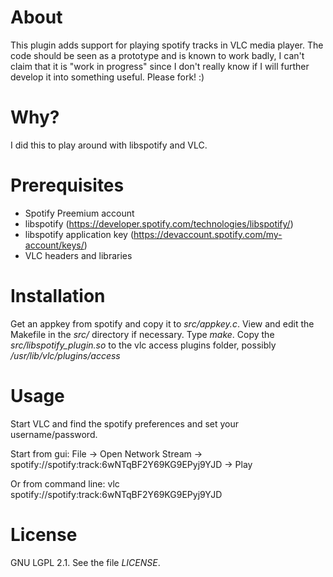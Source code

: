 About
=====
This plugin adds support for playing spotify tracks in VLC media player.
The code should be seen as a prototype and is known to work badly, I can't claim that it is "work in progress" since I don't really know if I will further develop it into something useful. Please fork! :)

Why?
====
I did this to play around with libspotify and VLC.

Prerequisites
=============
 * Spotify Preemium account
 * libspotify (https://developer.spotify.com/technologies/libspotify/)
 * libspotify application key (https://devaccount.spotify.com/my-account/keys/)
 * VLC headers and libraries

Installation
============
Get an appkey from spotify and copy it to *src/appkey.c*.
View and edit the Makefile in the *src/* directory if necessary.
Type *make*.
Copy the *src/libspotify_plugin.so* to the vlc access plugins folder, possibly */usr/lib/vlc/plugins/access*

Usage
=====
Start VLC and find the spotify preferences and set your username/password.

Start from gui:
File -> Open Network Stream -> spotify://spotify:track:6wNTqBF2Y69KG9EPyj9YJD -> Play

Or from command line:
vlc spotify://spotify:track:6wNTqBF2Y69KG9EPyj9YJD

License
=======
GNU LGPL 2.1. See the file *LICENSE*.

